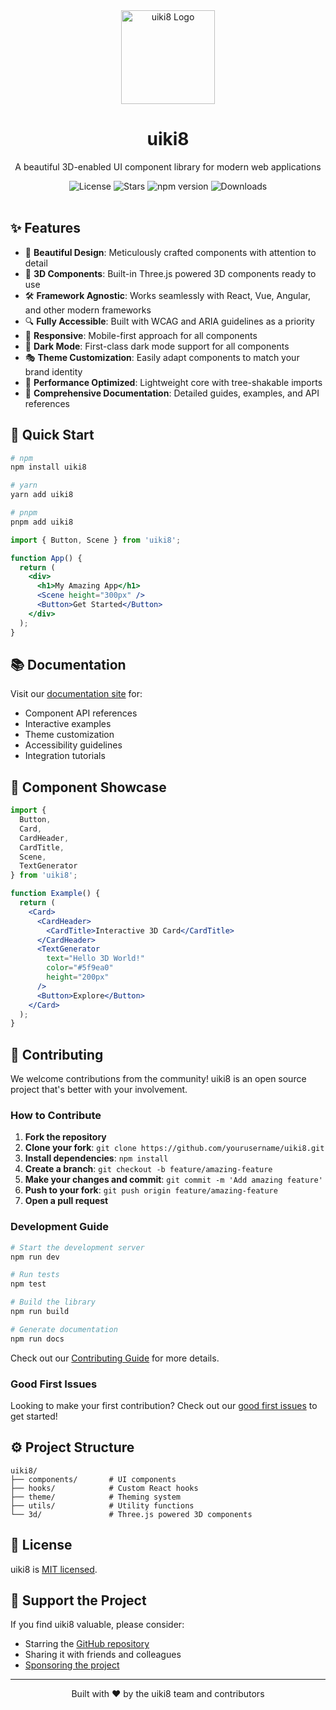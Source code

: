 <div align="center">
  <img src="https://via.placeholder.com/150x150?text=uiki8" alt="uiki8 Logo" width="150" />
  <h1>uiki8</h1>
  
  <p>A beautiful 3D-enabled UI component library for modern web applications</p>

  <div>
    <img src="https://img.shields.io/github/license/yourusername/uiki8?style=flat-square" alt="License" />
    <img src="https://img.shields.io/github/stars/yourusername/uiki8?style=flat-square" alt="Stars" />
    <img src="https://img.shields.io/npm/v/uiki8?style=flat-square" alt="npm version" />
    <img src="https://img.shields.io/npm/dm/uiki8?style=flat-square" alt="Downloads" />
  </div>
  
  <br />
</div>

## ✨ Features

- 🎨 **Beautiful Design**: Meticulously crafted components with attention to detail
- 🧩 **3D Components**: Built-in Three.js powered 3D components ready to use
- 🛠️ **Framework Agnostic**: Works seamlessly with React, Vue, Angular, and other modern frameworks
- 🔍 **Fully Accessible**: Built with WCAG and ARIA guidelines as a priority
- 📱 **Responsive**: Mobile-first approach for all components
- 🌙 **Dark Mode**: First-class dark mode support for all components
- 🎭 **Theme Customization**: Easily adapt components to match your brand identity
- 🚀 **Performance Optimized**: Lightweight core with tree-shakable imports
- 📖 **Comprehensive Documentation**: Detailed guides, examples, and API references

## 🚀 Quick Start

```bash
# npm
npm install uiki8

# yarn
yarn add uiki8

# pnpm
pnpm add uiki8
```

```jsx
import { Button, Scene } from 'uiki8';

function App() {
  return (
    <div>
      <h1>My Amazing App</h1>
      <Scene height="300px" />
      <Button>Get Started</Button>
    </div>
  );
}
```

## 📚 Documentation

Visit our [documentation site](https://uiki8.com/docs) for:
- Component API references
- Interactive examples
- Theme customization
- Accessibility guidelines
- Integration tutorials

## 🧩 Component Showcase

```jsx
import { 
  Button, 
  Card, 
  CardHeader, 
  CardTitle, 
  Scene,
  TextGenerator
} from 'uiki8';

function Example() {
  return (
    <Card>
      <CardHeader>
        <CardTitle>Interactive 3D Card</CardTitle>
      </CardHeader>
      <TextGenerator 
        text="Hello 3D World!" 
        color="#5f9ea0" 
        height="200px"
      />
      <Button>Explore</Button>
    </Card>
  );
}
```

## 🤝 Contributing

We welcome contributions from the community! uiki8 is an open source project that's better with your involvement.

### How to Contribute

1. **Fork the repository**
2. **Clone your fork**: `git clone https://github.com/yourusername/uiki8.git`
3. **Install dependencies**: `npm install`
4. **Create a branch**: `git checkout -b feature/amazing-feature`
5. **Make your changes and commit**: `git commit -m 'Add amazing feature'`
6. **Push to your fork**: `git push origin feature/amazing-feature`
7. **Open a pull request**

### Development Guide

```bash
# Start the development server
npm run dev

# Run tests
npm test

# Build the library
npm run build

# Generate documentation
npm run docs
```

Check out our [Contributing Guide](https://github.com/yourusername/uiki8/blob/main/CONTRIBUTING.md) for more details.

### Good First Issues

Looking to make your first contribution? Check out our [good first issues](https://github.com/yourusername/uiki8/issues?q=is%3Aissue+is%3Aopen+label%3A%22good+first+issue%22) to get started!

## ⚙️ Project Structure

```
uiki8/
├── components/       # UI components
├── hooks/            # Custom React hooks
├── theme/            # Theming system
├── utils/            # Utility functions
└── 3d/               # Three.js powered 3D components
```

## 📜 License

uiki8 is [MIT licensed](./LICENSE).

## 💖 Support the Project

If you find uiki8 valuable, please consider:
- Starring the [GitHub repository](https://github.com/yourusername/uiki8)
- Sharing it with friends and colleagues
- [Sponsoring the project](https://github.com/sponsors/yourusername)

---

<div align="center">
  <p>Built with ❤️ by the uiki8 team and contributors</p>
</div>
